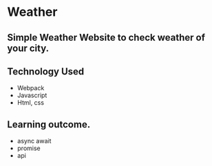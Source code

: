 # Weather

## Simple Weather Website to check weather of your city.

## Technology Used
- Webpack
- Javascript
- Html, css

## Learning outcome.
- async await
- promise
- api
